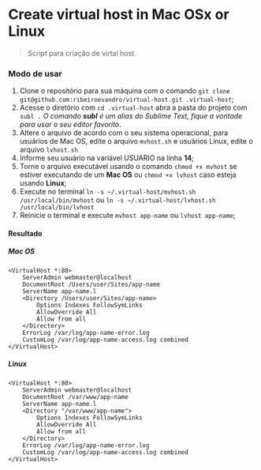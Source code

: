 # Create virtual host in Mac OSx or Linux

> Script para criação de virtal host.

### Modo de usar

1. Clone o repositório para sua máquina com o comando `git clone git@github.com:ribeiroevandro/virtual-host.git .virtual-host`;
2. Acesse o diretório com `cd .virtual-host` abra a pasta do projeto com `subl .` _O comando **subl** é um alias do Sublime Text, fique a vontade para usar o seu editor favorito_.
3. Altere o arquivo de acordo com o seu sistema operacional, para usuários de Mac OS, edite o arquivo `mvhost.sh` e usuários Linux, edite o arquivo `lvhost.sh`
4. Informe seu usuário na variável USUARIO na linha **14**;
5. Torne o arquivo executável usando o comando `chmod +x mvhost` se estiver executando de um **Mac OS** ou `chmod +x lvhost` caso esteja usando **Linux**;
6. Execute no terminal `ln -s ~/.virtual-host/mvhost.sh /usr/local/bin/mvhost` ou `ln -s ~/.virtual-host/lvhost.sh /usr/local/bin/lvhost`
7. Reinicie o terminal e execute `mvhost app-name` ou `lvhost app-name`;
 
#### Resultado

##### Mac OS
```
<VirtualHost *:80>
    ServerAdmin webmaster@localhost
    DocumentRoot /Users/user/Sites/app-name
    ServerName app-name.l
    <Directory /Users/user/Sites/app-name>
        Options Indexes FollowSymLinks
        AllowOverride All
        Allow from all
    </Directory>
    ErrorLog /var/log/app-name-error.log
    CustomLog /var/log/app-name-access.log combined
</VirtualHost>
```

##### Linux
```
<VirtualHost *:80>
	ServerAdmin webmaster@localhost
	DocumentRoot /var/www/app-name
	ServerName app-name.l
	<Directory "/var/www/app-name">
		Options Indexes FollowSymLinks
		AllowOverride All
		Allow from all
	</Directory>
	ErrorLog /var/log/app-name-error.log
	CustomLog /var/log/app-name-access.log combined
</VirtualHost>
```
